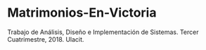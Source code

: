 # Matrimonios-En-Victoria
Trabajo de Análisis, Diseño e Implementación de Sistemas. Tercer Cuatrimestre, 2018. Ulacit.
